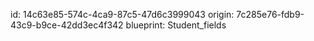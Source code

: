 id: 14c63e85-574c-4ca9-87c5-47d6c3999043
origin: 7c285e76-fdb9-43c9-b9ce-42dd3ec4f342
blueprint: Student_fields
